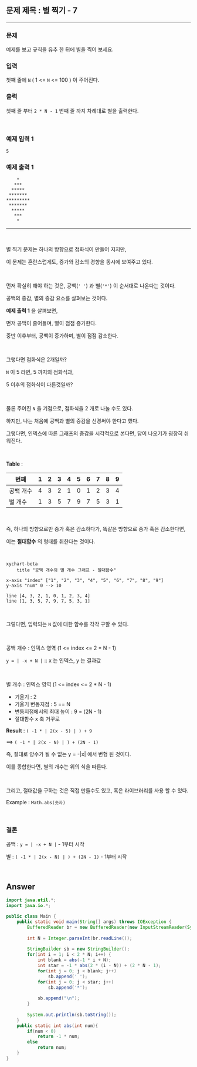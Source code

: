 ## 문제 제목 : 별 찍기 - 7

---

### 문제

예제를 보고 규칙을 유추 한 뒤에 별을 찍어 보세요.

### 입력

첫째 줄에 `N` ( 1 <= `N` <= 100 ) 이 주어진다.

### 출력

첫째 줄 부터 `2 * N - 1` 번째 줄 까지 차례대로 별을 출력한다.

<br/>

### 예제 입력 1

```text
5
```

### 예제 출력 1

```text
    *
   ***
  *****
 *******
*********
 *******
  *****
   ***
    *
```

---

<br/>

별 찍기 문제는 하나의 방향으로 점화식이 만들어 지지만,

이 문제는 혼란스럽게도, 증가와 감소의 경향을 동시에 보여주고 있다.

<br/>

먼저 확실히 해야 하는 것은, 공백(`' '`) 과 별(`'*'`) 이 순서대로 나온다는 것이다.

공백의 증감, 별의 증감 요소를 살펴보는 것이다.

**예제 출력 1** 을 살펴보면,

먼저 공백이 줄어들며, 별이 점점 증가한다.

중반 이후부터, 공백이 증가하며, 별이 점점 감소한다.

<br/>

그렇다면 점화식은 2개일까?

`N` 이 5 라면, 5 까지의 점화식과,

5 이후의 점화식이 다른것일까?

<br/>

물론 주어진 `N` 을 기점으로, 점화식을 2 개로 나눌 수도 있다.

하지만, 나는 처음에 공백과 별의 증감을 신경써야 한다고 했다.

그렇다면, 인덱스에 따른 그래프의 증감을 시각적으로 본다면, 답이 나오기가 굉장히 쉬워진다.

<br/>

**Table** : 

| 번째    | 1 | 2 | 3 | 4 | 5 | 6 | 7 | 8 | 9 |
|-------|---|---|---|---|---|---|---|---|---|
| 공백 개수 | 4 | 3 | 2 | 1 | 0 | 1 | 2 | 3 | 4 |
| 별 개수  | 1 | 3 | 5 | 7 | 9 | 7 | 5 | 3 | 1 |

<br/>

즉, 하나의 방향으로만 증가 혹은 감소하다가, 똑같은 방향으로 증가 혹은 감소한다면,

이는 **절대함수** 의 형태를 취한다는 것이다.

<br/>

```mermaid
xychart-beta
    title "공백 개수와 별 개수 그래프 - 절대함수"
        
x-axis "index" ["1", "2", "3", "4", "5", "6", "7", "8", "9"]
y-axis "num" 0 --> 10

line [4, 3, 2, 1, 0, 1, 2, 3, 4]
line [1, 3, 5, 7, 9, 7, 5, 3, 1]
```

<br/>

그렇다면, 입력되는 `N` 값에 대한 함수를 각각 구할 수 있다.

<br/>

공백 개수 : 인덱스 영역 (1 <= index <= 2 * N - 1)

`y = | -x + N |` :: x 는 인덱스, y 는 결과값

<br/>

별 개수 : 인덱스 영역 (1 <= index <= 2 * N - 1)

* 기울기 : 2
* 기울기 변동지점 : 5 == N
* 변동지점에서의 최대 높이 : 9 = (2N - 1)
* 절대함수 x 축 거꾸로

**Result** : `( -1 * | 2(x - 5) | ) + 9`

==> `( -1 * | 2(x - N) | ) + (2N - 1)` 

즉, 절대로 양수가 될 수 없는 y = -|x| 에서 변형 된 것이다.

이를 종합한다면, 별의 개수는 위의 식을 따른다.

<br/>

그리고, 절대값을 구하는 것은 직접 만들수도 있고, 혹은 라이브러리를 사용 할 수 있다.

Example : `Math.abs(숫자)`

<br/>

### 결론

공백 : `y = | -x + N |` - 1부터 시작 

별 : `( -1 * | 2(x - N) | ) + (2N - 1)` - 1부터 시작 

<br/>

## Answer

```java
import java.util.*;
import java.io.*;

public class Main {
    public static void main(String[] args) throws IOException {
        BufferedReader br = new BufferedReader(new InputStreamReader(System.in));
        
        int N = Integer.parseInt(br.readLine());
        
        StringBuilder sb = new StringBuilder();
        for(int i = 1; i < 2 * N; i++) {
            int blank = abs(-1 * i + N);
            int star = -1 * abs(2 * (i - N)) + (2 * N - 1);
            for(int j = 0; j < blank; j++)
                sb.append(' ');
            for(int j = 0; j < star; j++)
                sb.append('*');
            
            sb.append("\n");
        }
        
        System.out.println(sb.toString());
    }
    public static int abs(int num){
        if(num < 0)
            return -1 * num;
        else
            return num;
    }
}
```


